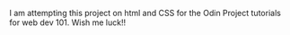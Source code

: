 I am attempting this project on html and CSS for the Odin Project tutorials for web dev 101. Wish me luck!!